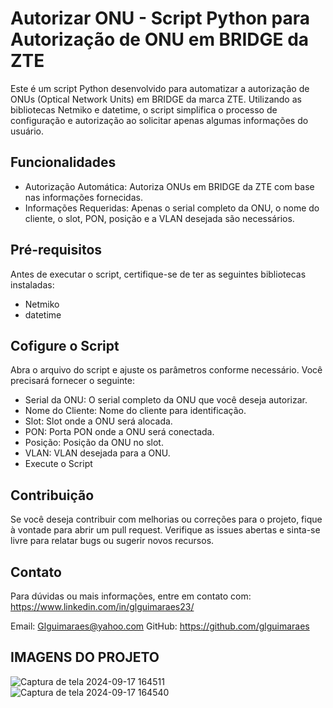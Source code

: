# Autorizar ONU - Script Python para Autorização de ONU em BRIDGE da ZTE
Este é um script Python desenvolvido para automatizar a autorização de ONUs (Optical Network Units) em BRIDGE da marca ZTE. Utilizando as bibliotecas Netmiko e datetime, o script simplifica o processo de configuração e autorização ao solicitar apenas algumas informações do usuário.

## Funcionalidades
- Autorização Automática: Autoriza ONUs em BRIDGE da ZTE com base nas informações fornecidas.
- Informações Requeridas: Apenas o serial completo da ONU, o nome do cliente, o slot, PON, posição e a VLAN desejada são necessários.
## Pré-requisitos
Antes de executar o script, certifique-se de ter as seguintes bibliotecas instaladas:

- Netmiko
- datetime

## Cofigure o Script

Abra o arquivo do script e ajuste os parâmetros conforme necessário. Você precisará fornecer o seguinte:

- Serial da ONU: O serial completo da ONU que você deseja autorizar.
- Nome do Cliente: Nome do cliente para identificação.
- Slot: Slot onde a ONU será alocada.
- PON: Porta PON onde a ONU será conectada.
- Posição: Posição da ONU no slot.
- VLAN: VLAN desejada para a ONU.
- Execute o Script

## Contribuição
Se você deseja contribuir com melhorias ou correções para o projeto, fique à vontade para abrir um pull request. Verifique as issues abertas e sinta-se livre para relatar bugs ou sugerir novos recursos.

## Contato
Para dúvidas ou mais informações, entre em contato com: https://www.linkedin.com/in/glguimaraes23/

Email:  Glguimaraes@yahoo.com
GitHub: https://github.com/glguimaraes

## IMAGENS DO PROJETO

![Captura de tela 2024-09-17 164511](https://github.com/user-attachments/assets/3e6cac79-f464-4cc3-b6cc-58ce56c7799a)
![Captura de tela 2024-09-17 164540](https://github.com/user-attachments/assets/87359101-1bac-4f65-ac35-886a093dc919)

